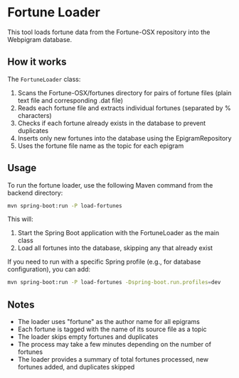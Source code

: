 # Fortune Loader

This tool loads fortune data from the Fortune-OSX repository into the Webpigram database.

## How it works

The `FortuneLoader` class:

1. Scans the Fortune-OSX/fortunes directory for pairs of fortune files (plain text file and corresponding .dat file)
2. Reads each fortune file and extracts individual fortunes (separated by % characters)
3. Checks if each fortune already exists in the database to prevent duplicates
4. Inserts only new fortunes into the database using the EpigramRepository
5. Uses the fortune file name as the topic for each epigram

## Usage

To run the fortune loader, use the following Maven command from the backend directory:

```bash
mvn spring-boot:run -P load-fortunes
```

This will:
1. Start the Spring Boot application with the FortuneLoader as the main class
2. Load all fortunes into the database, skipping any that already exist

If you need to run with a specific Spring profile (e.g., for database configuration), you can add:

```bash
mvn spring-boot:run -P load-fortunes -Dspring-boot.run.profiles=dev
```

## Notes

- The loader uses "fortune" as the author name for all epigrams
- Each fortune is tagged with the name of its source file as a topic
- The loader skips empty fortunes and duplicates
- The process may take a few minutes depending on the number of fortunes
- The loader provides a summary of total fortunes processed, new fortunes added, and duplicates skipped 